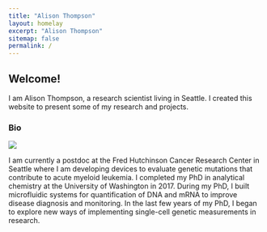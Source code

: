 ```yaml
---
title: "Alison Thompson"
layout: homelay
excerpt: "Alison Thompson"
sitemap: false
permalink: /
---
```


## Welcome!  
I am Alison Thompson, a research scientist living in Seattle.  I created this website to present some of my research and projects.

### Bio  

![]({{"/images/Alison_waterfall.png"|absolute_url}})  

I am currently a postdoc at the Fred Hutchinson Cancer Research Center in Seattle where I am developing devices to evaluate genetic mutations that contribute to acute myeloid leukemia.  I completed my PhD in analytical chemistry at the University of Washington in 2017.  During my PhD, I built microfluidic systems for quantification of DNA and mRNA to improve disease diagnosis and monitoring.  In the last few years of my PhD, I began to explore new ways of implementing single-cell genetic measurements in research.  
